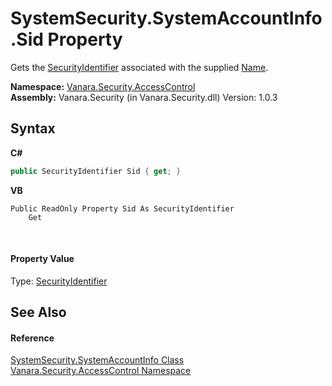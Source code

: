 # SystemSecurity.SystemAccountInfo.Sid Property 
 

Gets the <a href="http://msdn2.microsoft.com/en-us/library/s0wwwkby" target="_blank">SecurityIdentifier</a> associated with the supplied <a href="a5d2c262-94ce-68d1-abfa-0d244c075002">Name</a>.

**Namespace:**&nbsp;<a href="62a937f8-234b-6e15-2f22-272a8ae206a7">Vanara.Security.AccessControl</a><br />**Assembly:**&nbsp;Vanara.Security (in Vanara.Security.dll) Version: 1.0.3

## Syntax

**C#**<br />
``` C#
public SecurityIdentifier Sid { get; }
```

**VB**<br />
``` VB
Public ReadOnly Property Sid As SecurityIdentifier
	Get
```

<br />

#### Property Value
Type: <a href="http://msdn2.microsoft.com/en-us/library/s0wwwkby" target="_blank">SecurityIdentifier</a>

## See Also


#### Reference
<a href="c41468a2-6388-642f-3521-c9c035ac01f7">SystemSecurity.SystemAccountInfo Class</a><br /><a href="62a937f8-234b-6e15-2f22-272a8ae206a7">Vanara.Security.AccessControl Namespace</a><br />